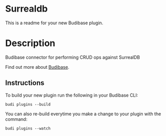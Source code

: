 # Surrealdb
This is a readme for your new Budibase plugin.

# Description
Budibase connector for performing CRUD ops against SurrealDB

Find out more about [Budibase](https://github.com/Budibase/budibase).

## Instructions

To build your new  plugin run the following in your Budibase CLI:
```
budi plugins --build
```

You can also re-build everytime you make a change to your plugin with the command:
```
budi plugins --watch
```
